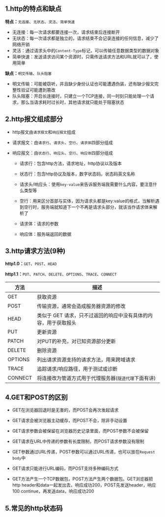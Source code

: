 ## 1.http的特点和缺点

**特点：**`无连接`、`无状态`、`灵活`、`简单快速`

- 无连接：每一次请求都要连接一次，请求结束后连接断开
- 无状态：每一次请求都是独立的，请求结束不会记录连接的任何信息，减少了网络开销
- 灵活：通过请求头中的`Content-Type`标记，可以传输任意数据类型的数据对象
- 简单快速：发送请求访问某个资源时，只需传送请求方法和URL就可以了，使用简单

**缺点：**`明文传输`、`队头阻塞`

- 明文传输：可能被窃听，并且缺少身份认证也可能遭遇伪装，还有缺少报文完整性验证可能遭到篡改
- 队头阻塞：开启长连接时，只建立一个TCP连接，同一时刻只能处理一个请求，那么当请求耗时过长时，其他请求就只能处于阻塞状态

## 2.http报文组成部分

- http报文由`请求报文`和`响应报文`组成

- 请求报文：由`请求行`、`请求头`、`空行`、`请求体`四部分组成

- 响应报文：由`状态行`、`响应头`、`空行`、`响应体`四部分组成

  - 请求行：包含http方法，请求地址，http协议以及版本
  - 状态行：包含http协议及版本，数字状态码，状态码英文名称
  - 请求头/响应头：使用`key-value`来告诉服务端我需要什么内容，要注意什么类型等
  - 空行：用来区分首部与实体，因为请求头都是key:value的格式，当解析遇到空行时，服务端就知道下一个不再是请求头部分，就该当作请求体来解析了

  - 请求体：请求的参数
  - 响应体：服务端返回的数据

## 3.http请求方法(9种)

**http1.0：**`GET`、`POST`、`HEAD`

**http1.1：**`PUT`、`PATCH`、`DELETE`、`OPTIONS`、`TRACE`、`CONNECT`

| 方法    | 描述                                                         |
| ------- | ------------------------------------------------------------ |
| GET     | 获取资源                                                     |
| POST    | 传输资源，通常会造成服务器资源的修改                         |
| HEAD    | 类似于 GET 请求，只不过返回的响应中没有具体的内容，用于获取报头 |
| PUT     | 更新资源                                                     |
| PATCH   | 对PUT的补充，对已知资源部分更新                              |
| DELETE  | 删除资源                                                     |
| OPTIONS | 列出请求资源支持的请求方法，用来跨域请求                     |
| TRACE   | 追踪请求/响应路径，用于测试或诊断                            |
| CONNECT | 将连接改为管道方式用于代理服务器(`隧道代理`下面有讲)         |

## 4.GET和POST的区别

- GET在浏览器回退时是无害的，而POST会再次发起请求
- GET请求会被浏览器主动缓存，而POST不会，除非手动设置
- GET请求参数会被保留在浏览器历史记录里面，而POST参数不会被保留
- GET请求在URL中传递的参数有长度限制，而POST请求参数没有限制
- GET参数通过URL传递，POST参数可以通过URL传递，也可以放在`Request body`中
- GET请求只能进行URL编码，而POST支持多种编码方式

- GET方法产生一个TCP数据包，POST方法产生两个数据包。GET浏览器把 http header和data一起发出去，响应成功200，POST先发送header，响应100 continue，再发送data，响应成功200

## 5.常见的http状态码

